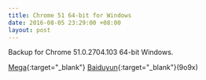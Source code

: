 ```yaml
---
title: Chrome 51 64-bit for Windows
date: 2016-08-05 23:29:00 +08:00
layout: post
---
```


Backup for Chrome 51.0.2704.103 64-bit Windows.

[Mega](https://mega.nz/#!V1dhEaBR!n6Llgtffc8SFstXIXt8HaKPuerK6Cm_qqYHMrIYecIA){:target="_blank"}
[Baiduyun](http://pan.baidu.com/s/1bNMKjW){:target="_blank"}(9o9x)